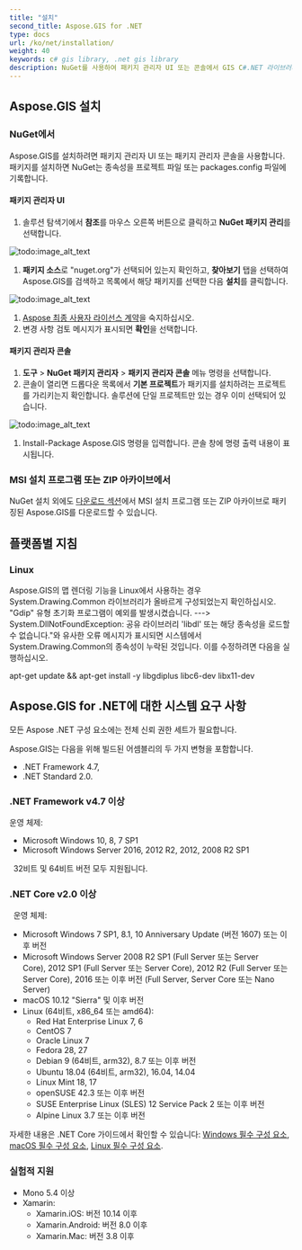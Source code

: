 ```yaml
---
title: "설치"
second_title: Aspose.GIS for .NET
type: docs
url: /ko/net/installation/
weight: 40
keywords: c# gis library, .net gis library
description: NuGet를 사용하여 패키지 관리자 UI 또는 콘솔에서 GIS C#.NET 라이브러리 또는 API를 설치하거나 ZIP 아카이브에서 설치합니다. 또한 .NET Core 및 Linux OS에서도 사용할 수 있습니다.
---
```


## **Aspose.GIS 설치**
### **NuGet에서**
Aspose.GIS를 설치하려면 패키지 관리자 UI 또는 패키지 관리자 콘솔을 사용합니다. 패키지를 설치하면 NuGet는 종속성을 프로젝트 파일 또는 packages.config 파일에 기록합니다.
#### **패키지 관리자 UI**
1. 솔루션 탐색기에서 **참조**를 마우스 오른쪽 버튼으로 클릭하고 **NuGet 패키지 관리**를 선택합니다.

![todo:image_alt_text](installation_1.png)

1. **패키지 소스**로 "nuget.org"가 선택되어 있는지 확인하고, **찾아보기** 탭을 선택하여 Aspose.GIS를 검색하고 목록에서 해당 패키지를 선택한 다음 **설치**를 클릭합니다.

![todo:image_alt_text](installation_2.png)

1. [Aspose 최종 사용자 라이선스 계약](https://about.aspose.com/legal/eula)을 숙지하십시오.
1. 변경 사항 검토 메시지가 표시되면 **확인**을 선택합니다.
#### **패키지 관리자 콘솔**
1. **도구** > **NuGet 패키지 관리자** > **패키지 관리자 콘솔** 메뉴 명령을 선택합니다.
1. 콘솔이 열리면 드롭다운 목록에서 **기본 프로젝트**가 패키지를 설치하려는 프로젝트를 가리키는지 확인합니다. 솔루션에 단일 프로젝트만 있는 경우 이미 선택되어 있습니다.

![todo:image_alt_text](installation_3.png)

1. Install-Package Aspose.GIS 명령을 입력합니다. 콘솔 창에 명령 출력 내용이 표시됩니다.
### **MSI 설치 프로그램 또는 ZIP 아카이브에서**
NuGet 설치 외에도 [다운로드 섹션](https://downloads.aspose.com/gis/net)에서 MSI 설치 프로그램 또는 ZIP 아카이브로 패키징된 Aspose.GIS를 다운로드할 수 있습니다.

## **플랫폼별 지침**
### **Linux**
Aspose.GIS의 맵 렌더링 기능을 Linux에서 사용하는 경우 System.Drawing.Common 라이브러리가 올바르게 구성되었는지 확인하십시오. "Gdip" 유형 초기화 프로그램이 예외를 발생시켰습니다. ---> System.DllNotFoundException: 공유 라이브러리 'libdl' 또는 해당 종속성을 로드할 수 없습니다."와 유사한 오류 메시지가 표시되면 시스템에서 System.Drawing.Common의 종속성이 누락된 것입니다. 이를 수정하려면 다음을 실행하십시오.

apt-get update && apt-get install -y libgdiplus libc6-dev libx11-dev

## **Aspose.GIS for .NET에 대한 시스템 요구 사항**
모든 Aspose .NET 구성 요소에는 전체 신뢰 권한 세트가 필요합니다.

Aspose.GIS는 다음을 위해 빌드된 어셈블리의 두 가지 변형을 포함합니다.

- .NET Framework 4.7,
- .NET Standard 2.0.

### **.NET Framework v4.7 이상**
운영 체제: 

- Microsoft Windows 10, 8, 7 SP1
- Microsoft Windows Server 2016, 2012 R2, 2012, 2008 R2 SP1

` `32비트 및 64비트 버전 모두 지원됩니다.
### **.NET Core v2.0 이상**
` `운영 체제:

- Microsoft Windows 7 SP1, 8.1, 10 Anniversary Update (버전 1607) 또는 이후 버전
- Microsoft Windows Server 2008 R2 SP1 (Full Server 또는 Server Core), 2012 SP1 (Full Server 또는 Server Core), 2012 R2 (Full Server 또는 Server Core), 2016 또는 이후 버전 (Full Server, Server Core 또는 Nano Server)
- macOS 10.12 "Sierra" 및 이후 버전
- Linux (64비트, x86_64 또는 amd64):
  - Red Hat Enterprise Linux 7, 6
  - CentOS 7
  - Oracle Linux 7
  - Fedora 28, 27
  - Debian 9 (64비트, arm32), 8.7 또는 이후 버전
  - Ubuntu 18.04 (64비트, arm32), 16.04, 14.04
  - Linux Mint 18, 17
  - openSUSE 42.3 또는 이후 버전
  - SUSE Enterprise Linux (SLES) 12 Service Pack 2 또는 이후 버전
  - Alpine Linux 3.7 또는 이후 버전

자세한 내용은 .NET Core 가이드에서 확인할 수 있습니다: [Windows 필수 구성 요소](https://docs.microsoft.com/en-us/dotnet/core/install/windows?tabs=netcore21#dependencies), [macOS 필수 구성 요소](https://docs.microsoft.com/en-us/dotnet/core/install/macos?tabs=netcore2x#dependencies), [Linux 필수 구성 요소](https://docs.microsoft.com/en-us/dotnet/core/install/linux?tabs=netcore2x).
### **실험적 지원**
- Mono 5.4 이상
- Xamarin:
  - Xamarin.iOS: 버전 10.14 이후
  - Xamarin.Android: 버전 8.0 이후
  - Xamarin.Mac: 버전 3.8 이후
